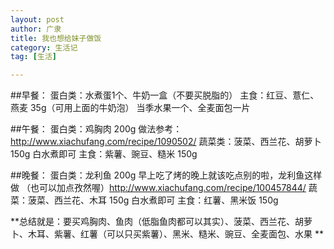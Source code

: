 ```yaml
---
layout: post
author: 广隶
title: 我也想给妹子做饭
category: 生活记
tag: [生活]

---
```


##早餐： 
蛋白类：水煮蛋1个、牛奶一盒（不要买脱脂的） 
主食：红豆、薏仁、燕麦 35g（可用上面的牛奶泡） 
当季水果一个、全麦面包一片 

##午餐： 
蛋白类：鸡胸肉 200g 做法参考：http://www.xiachufang.com/recipe/1090502/ 
蔬菜类：菠菜、西兰花、胡萝卜 150g 白水煮即可 
主食：紫薯、豌豆、糙米 150g 

##晚餐： 
蛋白类：龙利鱼 200g 早上吃了烤的晚上就该吃点别的啦，龙利鱼这样做 （也可以加点孜然喔）http://www.xiachufang.com/recipe/100457844/ 
蔬菜：菠菜、西兰花、木耳 150g 白水煮即可 
主食：红薯、黑米饭 150g 

**总结就是：要买鸡胸肉、鱼肉（低脂鱼肉都可以其实）、菠菜、西兰花、胡萝卜、木耳、紫薯、红薯（可以只买紫薯）、黑米、糙米、豌豆、全麦面包、水果 **